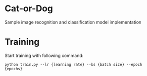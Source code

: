 # Cat-or-Dog
Sample image recognition and classification model implementation


# Training
Start training with following command:
```
python train.py --lr {learning rate} --bs {batch size} --epoch {epochs}
```
